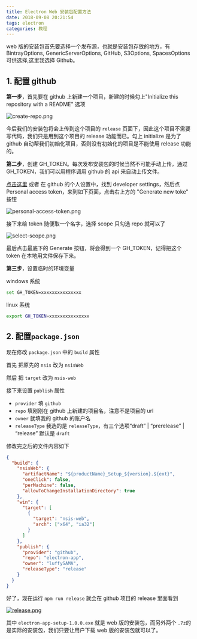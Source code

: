 ```yaml
---
title: Electron Web 安装包配置方法
date: 2018-09-08 20:21:54
tags: electron
categories: 教程
---
```


web 版的安装包首先要选择一个发布源，也就是安装包存放的地方，有 BintrayOptions, GenericServerOptions, GitHub, S3Options, SpacesOptions 可供选择,这里我选择 Github。

## 1. 配置 github

**第一步**，首先要在 github 上新建一个项目<!-- more -->，新建的时候勾上"Initialize this repository with a README" 选项

![create-repo.png](https://i.loli.net/2018/09/08/5b938b677e0ca.png)

今后我们的安装包将会上传到这个项目的 `release` 页面下，因此这个项目不需要写代码，我们只是用到这个项目的 release 功能而已。勾上 initialize 是为了 github 自动帮我们初始化项目，否则没有初始化的项目是不能使用 release 功能的。

**第二步**，创建 GH_TOKEN。每次发布安装包的时候当然不可能手动上传，通过 GH_TOKEN，我们可以用程序调用 github 的 api 来自动上传文件。

<a href="https://github.com/settings/tokens" target="_blank">点击这里</a> 或者 在 github 的个人设置中，找到 developer settings，然后点 Personal access token，来到如下页面，点击右上方的 "Generate new toke" 按钮

![personal-access-token.png](https://i.loli.net/2018/09/08/5b938b67648ed.png)

接下来给 token 随便取一个名字，选择 scope 只勾选 repo 就可以了

![select-scope.png](https://i.loli.net/2018/09/08/5b938b678112c.png)

最后点击最底下的 Generate 按钮，将会得到一个 GH_TOKEN，记得把这个 token 在本地用文件保存下来。

**第三步**，设置临时的环境变量

windows 系统

```bash
set GH_TOKEN=xxxxxxxxxxxxxxx
```

linux 系统

```bash
export GH_TOKEN=xxxxxxxxxxxxxxx
```

## 2. 配置`package.json`

现在修改 `package.json` 中的 `build` 属性

首先 把原先的 `nsis` 改为 `nsisWeb`

然后 把 `target` 改为 `nsis-web`

接下来设置 `publish` 属性

- `provider` 填 `github`
- `repo` 填刚刚在 github 上新建的项目名，注意不是项目的 url
- `owner` 就填我的 github 的账户名
- `releaseType` 我选的是 `releaseType`，有三个选项“draft” | “prerelease” | “release” 默认是 `draft`

修改完之后的文件内容如下

```json
{
  "build": {
    "nsisWeb": {
      "artifactName": "${productName}_Setup_${version}.${ext}",
      "oneClick": false,
      "perMachine": false,
      "allowToChangeInstallationDirectory": true
    },
    "win": {
      "target": [
        {
          "target": "nsis-web",
          "arch": ["x64", "ia32"]
        }
      ]
    },
    "publish": {
      "provider": "github",
      "repo": "electron-app",
      "owner": "luffySAMA",
      "releaseType": "release"
    }
  }
}
```

好了，现在运行 `npm run release` 就会在 github 项目的 release 里面看到

[![release.png](https://i.loli.net/2018/09/08/5b93b4d4ed85d.png)](https://i.loli.net/2018/09/08/5b93b4d4ed85d.png)

其中 `electron-app-setup-1.0.0.exe` 就是 web 版的安装包，而另外两个 `.7z`的是实际的安装包，我们只要让用户下载 web 版的安装包就可以了。
